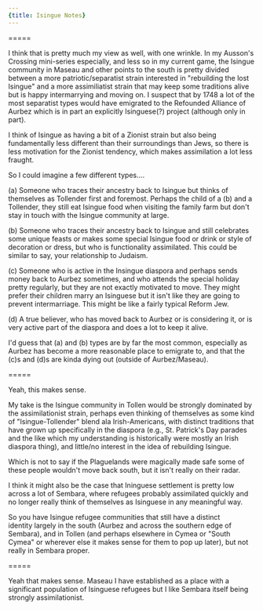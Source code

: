 ```yaml
---
{title: Isingue Notes}
---
```

=====

I think that is pretty much my view as well, with one wrinkle. In my Ausson's Crossing mini-series especially, and less so in my current game, the Isingue community in Maseau and other points to the south is pretty divided between a more patriotic/separatist strain interested in "rebuilding the lost Isingue" and a more assimiliatist strain that may keep some traditions alive but is happy intermarrying and moving on. I suspect that by 1748 a lot of the most separatist types would have emigrated to the Refounded Alliance of Aurbez which is in part an explicitly Isinguese(?) project (although only in part).

I think of Isingue as having a bit of a Zionist strain but also being fundamentally less different than their surroundings than Jews, so there is less motivation for the Zionist tendency, which makes assimilation a lot less fraught.  
  
So I could imagine a few different types.... 

(a) Someone who traces their ancestry back to Isingue but thinks of themselves as Tollender first and foremost. Perhaps the child of a (b) and a Tollender, they still eat Isingue food when visiting the family farm but don't stay in touch with the Isingue community at large. 

(b) Someone who traces their ancestry back to Isingue and still celebrates some unique feasts or makes some special Isingue food or drink or style of decoration or dress, but who is functionality assimilated. This could be similar to say, your relationship to Judaism.

(c) Someone who is active in the Insingue diaspora and perhaps sends money back to Aurbez sometimes, and who attends the special holiday pretty regularly, but they are not exactly motivated to move. They might prefer their children marry an Isinguese but it isn't like they are going to prevent intermarriage. This might be like a fairly typical Reform Jew.

(d) A true believer, who has moved back to Aurbez or is considering it, or is very active part of the diaspora and does a lot to keep it alive. 

I'd guess that (a) and (b) types are by far the most common, especially as Aurbez has become a more reasonable place to emigrate to, and that the (c)s and (d)s are kinda dying out (outside of Aurbez/Maseau).

=====

Yeah, this makes sense. 

My take is the Isingue community in Tollen would be strongly dominated by the assimilationist strain, perhaps even thinking of themselves as some kind of "Isingue-Tollender" blend ala Irish-Americans, with distinct traditions that have grown up specifically in the diaspora (e.g., St. Patrick's Day parades and the like which my understanding is historically were mostly an Irish diaspora thing), and little/no interest in the idea of rebuilding Isingue. 

Which is not to say if the Plaguelands were magically made safe some of these people wouldn't move back south, but it isn't really on their radar. 

I think it might also be the case that Ininguese settlement is pretty low across a lot of Sembara, where refugees probably assimilated quickly and no longer really think of themselves as Isinguese in any meaningful way. 

So you have Isingue refugee communities that still have a distinct identity largely in the south (Aurbez and across the southern edge of Sembara), and in Tollen (and perhaps elsewhere in Cymea or "South Cymea" or wherever else it makes sense for them to pop up later), but not really in Sembara proper.

=====

Yeah that makes sense. Maseau I have established as a place with a significant population of Isinguese refugees but I like Sembara itself being strongly assimilationist.
